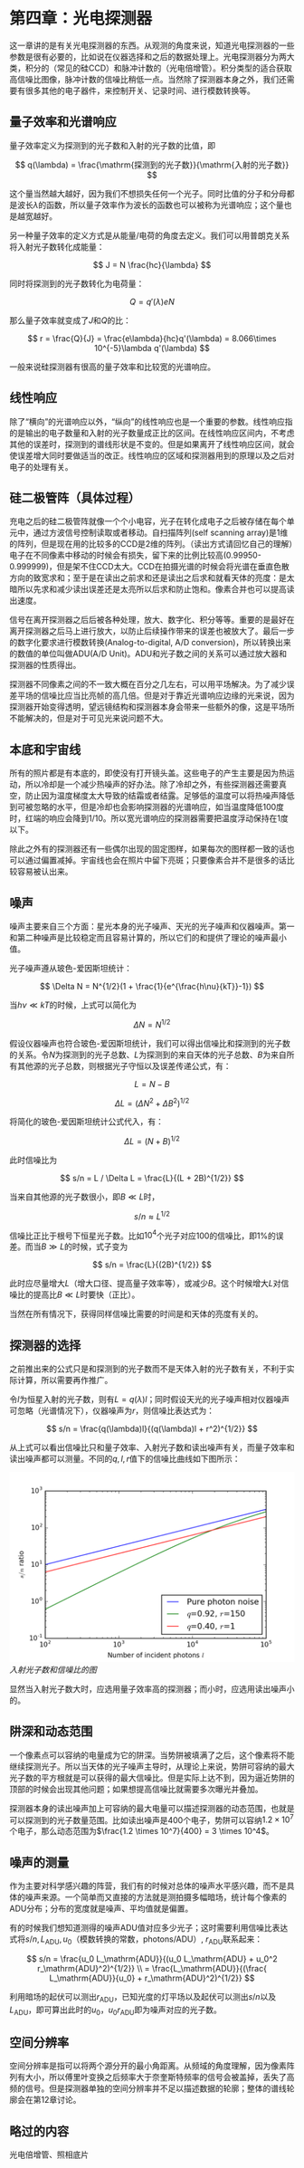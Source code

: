 # 第四章：光电探测器

这一章讲的是有关光电探测器的东西。从观测的角度来说，知道光电探测器的一些参数是很有必要的，比如说在仪器选择和之后的数据处理上。光电探测器分为两大类，积分的（常见的硅CCD）和脉冲计数的（光电倍增管）。积分类型的适合获取高信噪比图像，脉冲计数的信噪比稍低一点。当然除了探测器本身之外，我们还需要有很多其他的电子器件，来控制开关、记录时间、进行模数转换等。

## 量子效率和光谱响应

量子效率定义为探测到的光子数和入射的光子数的比值，即

$$ q(\lambda) = \frac{\mathrm{探测到的光子数}}{\mathrm{入射的光子数}} $$

这个量当然越大越好，因为我们不想损失任何一个光子。同时比值的分子和分母都是波长$\lambda$的函数，所以量子效率作为波长的函数也可以被称为光谱响应；这个量也是越宽越好。

另一种量子效率的定义方式是从能量/电荷的角度去定义。我们可以用普朗克关系将入射光子数转化成能量：

$$ J = N \frac{hc}{\lambda} $$

同时将探测到的光子数转化为电荷量：

$$ Q = q'(\lambda)eN $$

那么量子效率就变成了$J$和$Q$的比：

$$ r = \frac{Q}{J} = \frac{e\lambda}{hc}q'(\lambda) = 8.066\times 10^{-5}\lambda q'(\lambda) $$

一般来说硅探测器有很高的量子效率和比较宽的光谱响应。

## 线性响应

除了“横向”的光谱响应以外，“纵向”的线性响应也是一个重要的参数。线性响应指的是输出的电子数量和入射的光子数量成正比的区间。在线性响应区间内，不考虑其他的误差时，探测到的谱线形状是不变的。但是如果离开了线性响应区间，就会使误差增大同时要做适当的改正。线性响应的区域和探测器用到的原理以及之后对电子的处理有关。

## 硅二极管阵（具体过程）

充电之后的硅二极管阵就像一个个小电容，光子在转化成电子之后被存储在每个单元中，通过方波信号控制读取或者移动。自扫描阵列(self scanning array)是1维的阵列，但是现在用的比较多的CCD是2维的阵列。（读出方式请回忆自己的理解）电子在不同像素中移动的时候会有损失，留下来的比例比较高(0.99950-0.999999)，但是架不住CCD太大。CCD在拍摄光谱的时候会将光谱在垂直色散方向的致宽求和；至于是在读出之前求和还是读出之后求和就看天体的亮度：是太暗所以先求和减少读出误差还是太亮所以后求和防止饱和。像素合并也可以提高读出速度。

信号在离开探测器之后后被各种处理，放大、数字化、积分等等。重要的是最好在离开探测器之后马上进行放大，以防止后续操作带来的误差也被放大了。最后一步的数字化要求进行模数转换(Analog-to-digital, A/D conversion)，所以转换出来的数值的单位叫做ADU(A/D Unit)。ADU和光子数之间的关系可以通过放大器和探测器的性质得出。

探测器不同像素之间的不一致大概在百分之几左右，可以用平场解决。为了减少误差平场的信噪比应当比亮帧的高几倍。但是对于靠近光谱响应边缘的光来说，因为探测器开始变得透明，望远镜结构和探测器本身会带来一些额外的像，这是平场所不能解决的，但是对于可见光来说问题不大。

## 本底和宇宙线

所有的照片都是有本底的，即使没有打开镜头盖。这些电子的产生主要是因为热运动，所以冷却是一个减少热噪声的好办法。除了冷却之外，有些探测器还需要真空，防止因为温度梯度太大导致的结霜或者结露。足够低的温度可以将热噪声降低到可被忽略的水平，但是冷却也会影响探测器的光谱响应，如当温度降低100度时，红端的响应会降到1/10。所以宽光谱响应的探测器需要把温度浮动保持在1度以下。

除此之外有的探测器还有一些偶尔出现的固定图样，如果每次的图样都一致的话也可以通过偏置减掉。宇宙线也会在照片中留下亮斑；只要像素合并不是很多的话比较容易被认出来。

## 噪声

噪声主要来自三个方面：星光本身的光子噪声、天光的光子噪声和仪器噪声。第一和第二种噪声是比较稳定而且容易计算的，所以它们的和提供了理论的噪声最小值。

光子噪声遵从玻色-爱因斯坦统计：

$$ \Delta N = N^{1/2}(1 + \frac{1}{e^{\frac{h\nu}{kT}}-1}) $$

当$h\nu \ll kT$的时候，上式可以简化为

$$ \Delta N = N^{1/2} $$

假设仪器噪声也符合玻色-爱因斯坦统计，我们可以得出信噪比和探测到的光子数的关系。令$N$为探测到的光子总数、$L$为探测到的来自天体的光子总数、$B$为来自所有其他源的光子总数，则根据光子守恒以及误差传递公式，有：

$$ L = N - B $$

$$ \Delta L = (\Delta N^2 + \Delta B^2)^{1/2} $$

将简化的玻色-爱因斯坦统计公式代入，有：

$$ \Delta L = (N + B)^{1/2} $$

此时信噪比为

$$ s/n = L / \Delta L = \frac{L}{(L + 2B)^{1/2}} $$

当来自其他源的光子数很小，即$B \ll L$时，

$$ s/n \approx L^{1/2} $$

信噪比正比于根号下恒星光子数。比如$10^4$个光子对应100的信噪比，即1%的误差。而当$B \gg L$的时候，式子变为

$$ s/n = \frac{L}{(2B)^{1/2}} $$

此时应尽量增大$L$（增大口径、提高量子效率等），或减少$B$。这个时候增大$L$对信噪比的提高比$B \ll L$时要快（正比）。

当然在所有情况下，获得同样信噪比需要的时间是和天体的亮度有关的。

## 探测器的选择

之前推出来的公式只是和探测到的光子数而不是天体入射的光子数有关，不利于实际计算，所以需要再作推广。

令$l$为恒星入射的光子数，则有$L = q(\lambda)l$；同时假设天光的光子噪声相对仪器噪声可忽略（光谱情况下），仪器噪声为$r$，则信噪比表达式为：

$$ s/n = \frac{q(\lambda)l}{(q(\lambda)l + r^2)^{1/2}} $$

从上式可以看出信噪比只和量子效率、入射光子数和读出噪声有关，而量子效率和读出噪声都可以测量。不同的$q, l, r$值下的信噪比曲线如下图所示：

![](img/post-OASP4/fig4.4.png)
*入射光子数和信噪比的图*

显然当入射光子数大时，应选用量子效率高的探测器；而小时，应选用读出噪声小的。

## 阱深和动态范围

一个像素点可以容纳的电量成为它的阱深。当势阱被填满了之后，这个像素将不能继续探测光子。所以当天体的光子噪声主导时，从理论上来说，势阱可容纳的最大光子数的平方根就是可以获得的最大信噪比。但是实际上达不到，因为逼近势阱的顶部的时候会出现其他问题；如果想提高信噪比就需要多次曝光并叠加。

探测器本身的读出噪声加上可容纳的最大电量可以描述探测器的动态范围，也就是可以探测到的光子数量范围。比如读出噪声是400个电子，势阱可以容纳$1.2 \times 10^7$个电子，那么动态范围为$\frac{1.2 \times 10^7}{400} = 3 \times 10^4$。

## 噪声的测量

作为主要对科学感兴趣的阵营，我们有的时候对总体的噪声水平感兴趣，而不是具体的噪声来源。一个简单而又直接的方法就是测拍摄多幅暗场，统计每个像素的ADU分布；分布的宽度就是噪声、平均值就是偏置。

有的时候我们想知道测得的噪声ADU值对应多少光子；这时需要利用信噪比表达式将$s/n, L_{\mathrm{ADU}}, u_0$（模数转换的常数，$\mathrm{photons/ADU}$）, $r_{\mathrm{ADU}}$联系起来：

$$ s/n = \frac{u_0 L_\mathrm{ADU}}{(u_0 L_\mathrm{ADU} + u_0^2 r_\mathrm{ADU}^2)^{1/2}} \\ = \frac{L_\mathrm{ADU}}{(\frac{ L_\mathrm{ADU}}{u_0} + r_\mathrm{ADU}^2)^{1/2}} $$

利用暗场的起伏可以测出$r_\mathrm{ADU}$，已知光度的灯平场以及起伏可以测出$s/n$以及$L_\mathrm{ADU}$，即可算出此时的$u_0$，$u_0 r_\mathrm{ADU}$即为噪声对应的光子数。

## 空间分辨率

空间分辨率是指可以将两个源分开的最小角距离。从频域的角度理解，因为像素阵列有大小，所以傅里叶变换之后频率大于奈奎斯特频率的信号会被盖掉，丢失了高频的信号。但是探测器单独的空间分辨率并不足以描述数据的轮廓；整体的谱线轮廓会在第12章讨论。

## 略过的内容

光电倍增管、照相底片
